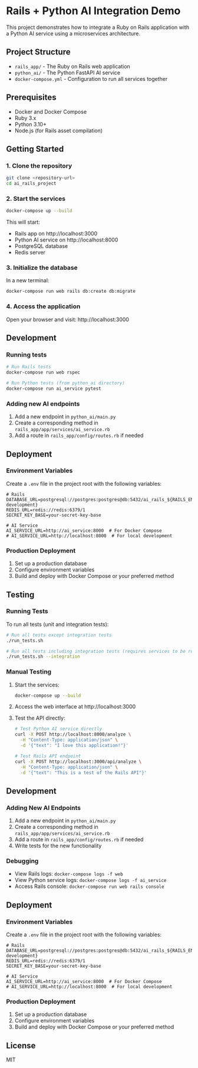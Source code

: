 # Rails + Python AI Integration Demo

This project demonstrates how to integrate a Ruby on Rails application with a Python AI service using a microservices architecture.

## Project Structure

- `rails_app/` - The Ruby on Rails web application
- `python_ai/` - The Python FastAPI AI service
- `docker-compose.yml` - Configuration to run all services together

## Prerequisites

- Docker and Docker Compose
- Ruby 3.x
- Python 3.10+
- Node.js (for Rails asset compilation)

## Getting Started

### 1. Clone the repository

```bash
git clone <repository-url>
cd ai_rails_project
```

### 2. Start the services

```bash
docker-compose up --build
```

This will start:
- Rails app on http://localhost:3000
- Python AI service on http://localhost:8000
- PostgreSQL database
- Redis server

### 3. Initialize the database

In a new terminal:

```bash
docker-compose run web rails db:create db:migrate
```

### 4. Access the application

Open your browser and visit: http://localhost:3000

## Development

### Running tests

```bash
# Run Rails tests
docker-compose run web rspec

# Run Python tests (from python_ai directory)
docker-compose run ai_service pytest
```

### Adding new AI endpoints

1. Add a new endpoint in `python_ai/main.py`
2. Create a corresponding method in `rails_app/app/services/ai_service.rb`
3. Add a route in `rails_app/config/routes.rb` if needed

## Deployment

### Environment Variables

Create a `.env` file in the project root with the following variables:

```
# Rails
DATABASE_URL=postgresql://postgres:postgres@db:5432/ai_rails_${RAILS_ENV:-development}
REDIS_URL=redis://redis:6379/1
SECRET_KEY_BASE=your-secret-key-base

# AI Service
AI_SERVICE_URL=http://ai_service:8000  # For Docker Compose
# AI_SERVICE_URL=http://localhost:8000  # For local development
```

### Production Deployment

1. Set up a production database
2. Configure environment variables
3. Build and deploy with Docker Compose or your preferred method

## Testing

### Running Tests

To run all tests (unit and integration tests):

```bash
# Run all tests except integration tests
./run_tests.sh

# Run all tests including integration tests (requires services to be running)
./run_tests.sh --integration
```

### Manual Testing

1. Start the services:
   ```bash
   docker-compose up --build
   ```

2. Access the web interface at http://localhost:3000

3. Test the API directly:
   ```bash
   # Test Python AI service directly
   curl -X POST http://localhost:8000/analyze \
     -H "Content-Type: application/json" \
     -d '{"text": "I love this application!"}'

   # Test Rails API endpoint
   curl -X POST http://localhost:3000/api/analyze \
     -H "Content-Type: application/json" \
     -d '{"text": "This is a test of the Rails API"}'
   ```

## Development

### Adding New AI Endpoints

1. Add a new endpoint in `python_ai/main.py`
2. Create a corresponding method in `rails_app/app/services/ai_service.rb`
3. Add a route in `rails_app/config/routes.rb` if needed
4. Write tests for the new functionality

### Debugging

- View Rails logs: `docker-compose logs -f web`
- View Python service logs: `docker-compose logs -f ai_service`
- Access Rails console: `docker-compose run web rails console`

## Deployment

### Environment Variables

Create a `.env` file in the project root with the following variables:

```
# Rails
DATABASE_URL=postgresql://postgres:postgres@db:5432/ai_rails_${RAILS_ENV:-development}
REDIS_URL=redis://redis:6379/1
SECRET_KEY_BASE=your-secret-key-base

# AI Service
AI_SERVICE_URL=http://ai_service:8000  # For Docker Compose
# AI_SERVICE_URL=http://localhost:8000  # For local development
```

### Production Deployment

1. Set up a production database
2. Configure environment variables
3. Build and deploy with Docker Compose or your preferred method

## License

MIT
